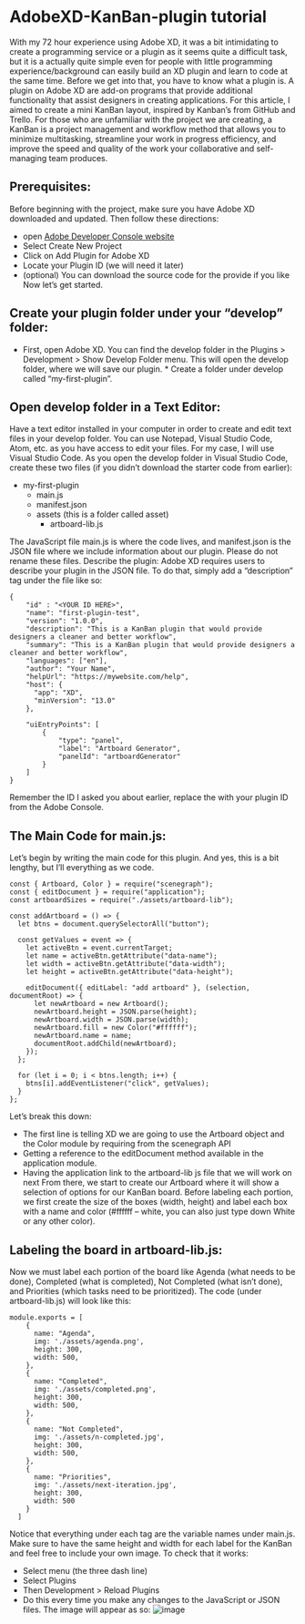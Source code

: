 # AdobeXD-KanBan-plugin tutorial

With my 72 hour experience using Adobe XD, it was a bit intimidating to create a programming service or a plugin as it seems quite a difficult task, but it is a actually quite simple even for people with little programming experience/background can easily build an XD plugin and learn to code at the same time. Before we get into that, you have to know what a plugin is. A plugin on Adobe XD are add-on programs that provide additional functionality that assist designers in creating applications. 
     For this article, I aimed to create a mini KanBan layout, inspired by Kanban’s from GitHub and Trello. For those who are unfamiliar with the project we are creating, a KanBan is a project management and workflow method that allows you to minimize multitasking, streamline your work in progress efficiency, and improve the speed and quality of the work your collaborative and self-managing team produces. 
     
## Prerequisites:
Before beginning with the project, make sure you have Adobe XD downloaded and updated. Then follow these directions:
-	open [Adobe Developer Console website](https://console.adobe.io/home)
-	Select Create New Project
-	Click on Add Plugin for Adobe XD
-	Locate your Plugin ID (we will need it later)
-	(optional) You can download the source code for the provide if you like
Now let’s get started.

## Create your plugin folder under your “develop” folder:
* First, open Adobe XD. You can find the develop folder in the Plugins > Development > Show Develop Folder menu. This will open the develop folder, where we will save our plugin. * Create a folder under develop called “my-first-plugin”.

## Open develop folder in a Text Editor:
Have a text editor installed in your computer in order to create and edit text files in your develop folder. You can use Notepad, Visual Studio Code, Atom, etc. as you have access to edit your files. For my case, I will use Visual Studio Code. As you open the develop folder in Visual Studio Code, create these two files (if you didn’t download the starter code from earlier):
* my-first-plugin
     * main.js
     * manifest.json
     * 	assets (this is a folder called asset)
          * artboard-lib.js

The JavaScript file main.js is where the code lives, and manifest.json is the JSON file where we include information about our plugin. Please do not rename these files.
Describe the plugin:
Adobe XD requires users to describe your plugin in the JSON file. To do that, simply add a “description” tag under the file like so:
```
{
    "id" : "<YOUR ID HERE>",
    "name": "first-plugin-test",
    "version": "1.0.0",
    "description": "This is a KanBan plugin that would provide designers a cleaner and better workflow",
    "summary": "This is a KanBan plugin that would provide designers a cleaner and better workflow",
    "languages": ["en"], 
    "author": "Your Name",
    "helpUrl": "https://mywebsite.com/help",
    "host": {
      "app": "XD",
      "minVersion": "13.0"
    },
    
    "uiEntryPoints": [
        {
            "type": "panel",
            "label": "Artboard Generator",
            "panelId": "artboardGenerator"
        }
    ]
}
```
Remember the ID I asked you about earlier, replace the <YOUR ID HERE> with your plugin ID from the Adobe Console. 
     
## The Main Code for main.js:
Let’s begin by writing the main code for this plugin. And yes, this is a bit lengthy, but I’ll everything as we code.
```
const { Artboard, Color } = require("scenegraph");
const { editDocument } = require("application");
const artboardSizes = require("./assets/artboard-lib");

const addArtboard = () => {
  let btns = document.querySelectorAll("button");

  const getValues = event => {
    let activeBtn = event.currentTarget;
    let name = activeBtn.getAttribute("data-name");
    let width = activeBtn.getAttribute("data-width");
    let height = activeBtn.getAttribute("data-height");

    editDocument({ editLabel: "add artboard" }, (selection, documentRoot) => {
      let newArtboard = new Artboard();
      newArtboard.height = JSON.parse(height);
      newArtboard.width = JSON.parse(width);
      newArtboard.fill = new Color("#ffffff");
      newArtboard.name = name;
      documentRoot.addChild(newArtboard);
    });
  };

  for (let i = 0; i < btns.length; i++) {
    btns[i].addEventListener("click", getValues);
  }
};
```

Let’s break this down: 
* The first line is telling XD we are going to use the Artboard object and the Color module by requiring from the scenegraph API
* Getting a reference to the editDocument method available in the application module.
* Having the application link to the artboard-lib js file that we will work on next
From there, we start to create our Artboard where it will show a selection of options for our KanBan board. Before labeling each portion, we first create the size of the boxes (width, height) and label each box with a name and color (#ffffff – white, you can also just type down White or any other color). 

## Labeling the board in artboard-lib.js:
Now we must label each portion of the board like Agenda (what needs to be done), Completed (what is completed), Not Completed (what isn’t done), and Priorities (which tasks need to be prioritized). The code (under artboard-lib.js) will look like this:
```
module.exports = [
    {
      name: "Agenda",
      img: './assets/agenda.png',
      height: 300,
      width: 500,
    },
    {
      name: "Completed",
      img: './assets/completed.png',
      height: 300,
      width: 500,
    },
    {
      name: "Not Completed",
      img: './assets/n-completed.jpg',
      height: 300,
      width: 500,
    },
    {
      name: "Priorities",
      img: './assets/next-iteration.jpg',
      height: 300,
      width: 500
    }
  ]
```

Notice that everything under each tag are the variable names under main.js. Make sure to have the same height and width for each label for the KanBan and feel free to include your own image. To check that it works:
* Select menu (the three dash line)
* Select Plugins
* Then Development > Reload Plugins
* Do this every time you make any changes to the JavaScript or JSON files.
The image will appear as so:
![image](https://user-images.githubusercontent.com/55200206/100030194-cdc59b00-2da7-11eb-8af2-c66a193fde1b.png)
